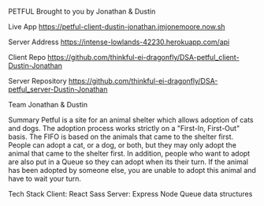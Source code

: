 PETFUL Brought to you by Jonathan & Dustin

Live App https://petful-client-dustin-jonathan.jmjonemoore.now.sh

Server Address https://intense-lowlands-42230.herokuapp.com/api

Client Repo https://github.com/thinkful-ei-dragonfly/DSA-petful_client-Dustin-Jonathan

Server Repository https://github.com/thinkful-ei-dragonfly/DSA-petful_server-Dustin-Jonathan

Team Jonathan & Dustin

Summary Petful is a site for an animal shelter which allows adoption of cats and dogs. The adoption process works strictly on a "First-In, First-Out" basis. The FIFO is based on the animals that came to the shelter first. People can adopt a cat, or a dog, or both, but they may only adopt the animal that came to the shelter first. In addition, people who want to adopt are also put in a Queue so they can adopt when its their turn. If the animal has been adopted by someone else, you are unable to adopt this animal and have to wait your turn.

Tech Stack Client: React Sass Server: Express Node Queue data structures